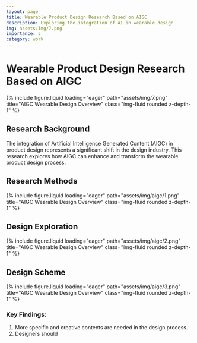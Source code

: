 ```yaml
---
layout: page
title: Wearable Product Design Research Based on AIGC
description: Exploring the integration of AI in wearable design
img: assets/img/7.png
importance: 5
category: work
---
```


# Wearable Product Design Research Based on AIGC

<div class="row">
    <div class="col-sm mt-3 mt-md-0">
        {% include figure.liquid loading="eager" path="assets/img/7.png" title="AIGC Wearable Design Overview" class="img-fluid rounded z-depth-1" %}
    </div>
</div>

## Research Background

The integration of Artificial Intelligence Generated Content (AIGC) in product design represents a significant shift in the design industry. This research explores how AIGC can enhance and transform the wearable product design process.


## Research Methods
<div class="row">
    <div class="col-sm mt-3 mt-md-0">
        {% include figure.liquid loading="eager" path="assets/img/aigc/1.png" title="AIGC Wearable Design Overview" class="img-fluid rounded z-depth-1" %}
    </div>
</div>


## Design Exploration

<div class="row">
    <div class="col-sm mt-3 mt-md-0">
        {% include figure.liquid loading="eager" path="assets/img/aigc/2.png" title="AIGC Wearable Design Overview" class="img-fluid rounded z-depth-1" %}
    </div>
</div>


## Design Scheme

<div class="row">
    <div class="col-sm mt-3 mt-md-0">
        {% include figure.liquid loading="eager" path="assets/img/aigc/3.png" title="AIGC Wearable Design Overview" class="img-fluid rounded z-depth-1" %}
    </div>
</div>

### Key Findings:
1. More specific and creative contents are needed in the design process.
2. Designers should 

<!-- ## Future Implications
- New workflows for product designers
- Enhanced personalization capabilities
- Evolving role of designers in AI era -->

